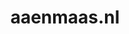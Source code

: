 ---
layout: post
title:  "aaenmaas.nl"
internal_url:  "/data/aaenmaas.nl.html"
categories: dutchgov
---